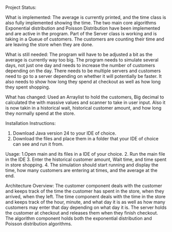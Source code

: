 Project Status:

What is implemented:
The average is currently printed, and the time class is also fully implemented showing the time. The two main core algorithms Exponential distribution and Poisson Distribution have been implemented and are active in the program. Part of the Server class is working and is taking in a Queue of customers. The customers are counting their time and are leaving the store when they are done.

What is still needed:
The program will have to be adjusted a bit as the average is currently way too big. The program needs to simulate several days, not just one day and needs to increase the number of customers depending on the day. There needs to be multiple servers and customers need to go to a server depending on whether it will potentially be faster. It also needs to show how long they spend at checkout as well as how long they spent shopping.

What has changed:
Used an Arraylist to hold the customers, Big decimal to calculated the with massive values and scanner to take in user input. Also it is now takin in a historical wait, historical customer amount, and how long they normally spend at the store.

Installation Instructions:
1. Download Java version 24 to your IDE of choice.
2. Download the files and place them in a folder that your IDE of choice can see and run it from.

Usage:
1.Open main and its files in a IDE of your choice.
2. Run the main file in the IDE
3. Enter the historical customer amount, Wait time, and time spent in store shopping.
4. The simulation should start running and display the time, how many customers are entering at times, and the average at the end.

Architecture Overview:
The customer component deals with the customer and keeps track of the time the customer has spent in the store, when they arrived, when they left. The time component deals with the time in the store and keeps track of the hour, minute, and what day it is as well as how many customers may enter that day depending on what day it is. The server holds the customer at checkout and releases them when they finish checkout. The algorithm component holds both the exponential distribution and Poisson distribution algorithms.




